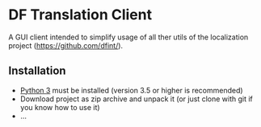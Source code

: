 # DF Translation Client

A GUI client intended to simplify usage of all ther utils of the localization project (https://github.com/dfint/).

## Installation

* [Python 3](https://www.python.org) must be installed (version 3.5 or higher is recommended)
* Download project as zip archive and unpack it (or just clone with git if you know how to use it)
* ...
